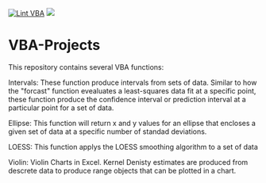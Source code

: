 [![Lint VBA](https://github.com/Beakerboy/VBA-Projects/actions/workflows/lint_vba.yml/badge.svg)](https://github.com/Beakerboy/VBA-Projects/actions/workflows/lint_vba.yml)
<a href="https://beakerboy.github.io/VBA-Projects/"><img src="https://img.shields.io/badge/code-documented-green.svg"/></a>

# VBA-Projects

This repository contains several VBA functions:

Intervals:
  These function produce intervals from sets of data. Similar to how the "forcast" function evealuates a least-squares data fit at a specific point, these function produce the confidence interval or prediction interval at a particular point for a set of data.
  
Ellipse:
  This function will return x and y values for an ellipse that encloses a given set of data at a specific number of standad deviations.
  
LOESS:
  This function applys the LOESS smoothing algorithm to a set of data
  
Violin:
  Violin Charts in Excel. Kernel Denisty estimates are produced from descrete data to produce range objects that can be plotted in a chart.
